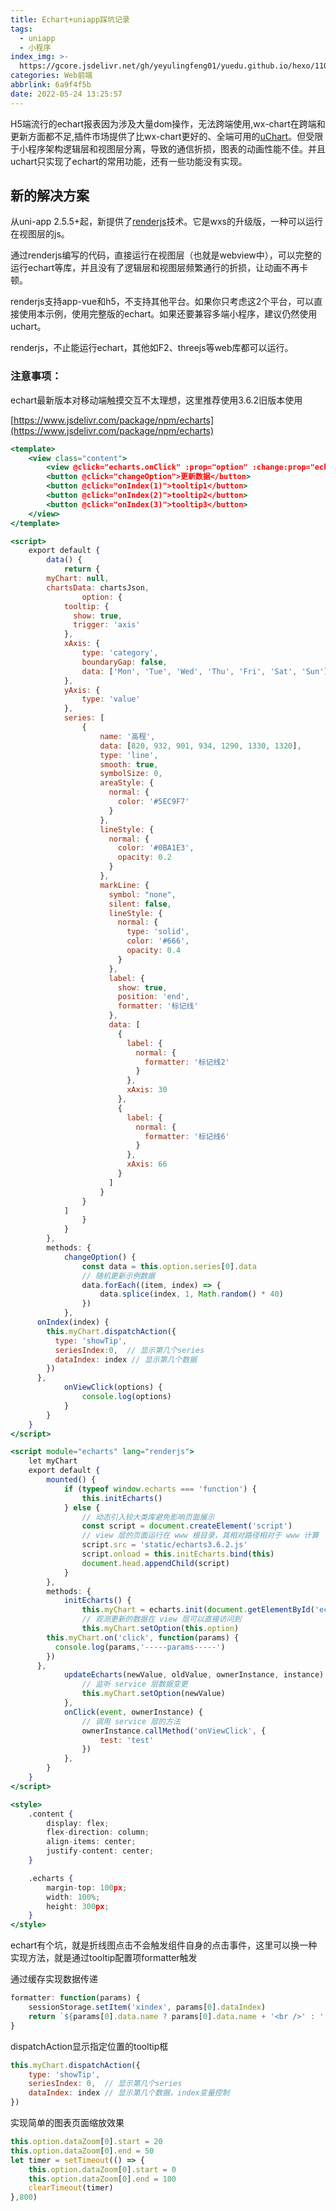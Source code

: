 ```yaml
---
title: Echart+uniapp踩坑记录
tags:
  - uniapp
  - 小程序
index_img: >-
  https://gcore.jsdelivr.net/gh/yeyulingfeng01/yuedu.github.io/hexo/110331751.jpg
categories: Web前端
abbrlink: 6a9f4f5b
date: 2022-05-24 13:25:57
---
```

H5端流行的echart报表因为涉及大量dom操作，无法跨端使用,wx-chart在跨端和更新方面都不足,插件市场提供了比wx-chart更好的、全端可用的[uChart](https://ext.dcloud.net.cn/plugin?id=271)。但受限于小程序架构逻辑层和视图层分离，导致的通信折损，图表的动画性能不佳。并且uchart只实现了echart的常用功能，还有一些功能没有实现。

## **新的解决方案**

从uni-app 2.5.5+起，新提供了[renderjs](https://uniapp.dcloud.io/frame?id=renderjs)技术。它是wxs的升级版，一种可以运行在视图层的js。

通过renderjs编写的代码，直接运行在视图层（也就是webview中），可以完整的运行echart等库，并且没有了逻辑层和视图层频繁通行的折损，让动画不再卡顿。

renderjs支持app-vue和h5，不支持其他平台。如果你只考虑这2个平台，可以直接使用本示例，使用完整版的echart。如果还要兼容多端小程序，建议仍然使用uchart。

renderjs，不止能运行echart，其他如F2、threejs等web库都可以运行。

### 注意事项：

echart最新版本对移动端触摸交互不太理想，这里推荐使用3.6.2旧版本使用

[https://www.jsdelivr.com/package/npm/echarts](https://www.jsdelivr.com/package/npm/echarts)

```jsx
<template>
	<view class="content">
		<view @click="echarts.onClick" :prop="option" :change:prop="echarts.updateEcharts" id="echarts" class="echarts"></view>
		<button @click="changeOption">更新数据</button>
		<button @click="onIndex(1)">tooltip1</button>
		<button @click="onIndex(2)">tooltip2</button>
		<button @click="onIndex(3)">tooltip3</button>
	</view>
</template>

<script>
	export default {
		data() {
			return {
        myChart: null,
        chartsData: chartsJson,
				option: {
            tooltip: {
              show: true,
              trigger: 'axis'
            },
            xAxis: {
                type: 'category',
                boundaryGap: false,
                data: ['Mon', 'Tue', 'Wed', 'Thu', 'Fri', 'Sat', 'Sun']
            },
            yAxis: {
                type: 'value'
            },
            series: [
                {
                    name: '高程',
                    data: [820, 932, 901, 934, 1290, 1330, 1320],
                    type: 'line',
                    smooth: true,
                    symbolSize: 0,
                    areaStyle: {
                      normal: {
                        color: '#5EC9F7'
                      }
                    },
                    lineStyle: {
                      normal: {
                        color: '#0BA1E3',
                        opacity: 0.2
                      }
                    },
                    markLine: {
                      symbol: "none",
                      silent: false,
                      lineStyle: {
                        normal: {
                          type: 'solid',
                          color: '#666',
                          opacity: 0.4
                        }
                      },
                      label: {
                        show: true,
                        position: 'end',
                        formatter: '标记线'
                      },
                      data: [
                        {
                          label: {
                            normal: {
                              formatter: '标记线2'
                            }
                          },
                          xAxis: 30
                        },
                        {
                          label: {
                            normal: {
                              formatter: '标记线6'
                            }
                          },
                          xAxis: 66
                        }
                      ]
                    }
                }
            ]
				}
			}
		},
		methods: {
			changeOption() {
				const data = this.option.series[0].data
				// 随机更新示例数据
				data.forEach((item, index) => {
					data.splice(index, 1, Math.random() * 40)
				})
			},
      onIndex(index) {
        this.myChart.dispatchAction({
          type: 'showTip',
          seriesIndex:0,  // 显示第几个series
          dataIndex: index // 显示第几个数据
        })
      },
			onViewClick(options) {
				console.log(options)
			}
		}
	}
</script>

<script module="echarts" lang="renderjs">
	let myChart
	export default {
		mounted() {
			if (typeof window.echarts === 'function') {
				this.initEcharts()
			} else {
				// 动态引入较大类库避免影响页面展示
				const script = document.createElement('script')
				// view 层的页面运行在 www 根目录，其相对路径相对于 www 计算
				script.src = 'static/echarts3.6.2.js'
				script.onload = this.initEcharts.bind(this)
				document.head.appendChild(script)
			}
		},
		methods: {
			initEcharts() {
				this.myChart = echarts.init(document.getElementById('echarts'))
				// 观测更新的数据在 view 层可以直接访问到
				this.myChart.setOption(this.option)
        this.myChart.on('click', function(params) {
          console.log(params,'-----params-----')
        })
      },
			updateEcharts(newValue, oldValue, ownerInstance, instance) {
				// 监听 service 层数据变更
				this.myChart.setOption(newValue)
			},
			onClick(event, ownerInstance) {
				// 调用 service 层的方法
				ownerInstance.callMethod('onViewClick', {
					test: 'test'
				})
			},
		}
	}
</script>

<style>
	.content {
		display: flex;
		flex-direction: column;
		align-items: center;
		justify-content: center;
	}

	.echarts {
		margin-top: 100px;
		width: 100%;
		height: 300px;
	}
</style>
```

echart有个坑，就是折线图点击不会触发组件自身的点击事件，这里可以换一种实现方法，就是通过tooltip配置项formatter触发

通过缓存实现数据传递

```jsx
formatter: function(params) {
    sessionStorage.setItem('xindex', params[0].dataIndex)
    return `${params[0].data.name ? params[0].data.name + '<br />' : ''}` + '距离: ' + params[0].data.distance + 'km<br />' + '高程: ' + params[0].data.value + 'm'
}
```

dispatchAction显示指定位置的tooltip框

```jsx
this.myChart.dispatchAction({
    type: 'showTip',
    seriesIndex: 0,  // 显示第几个series
    dataIndex: index // 显示第几个数据，index变量控制
})
```

实现简单的图表页面缩放效果

```jsx
this.option.dataZoom[0].start = 20
this.option.dataZoom[0].end = 50
let timer = setTimeout(() => {
    this.option.dataZoom[0].start = 0
    this.option.dataZoom[0].end = 100
    clearTimeout(timer)
},800)
```